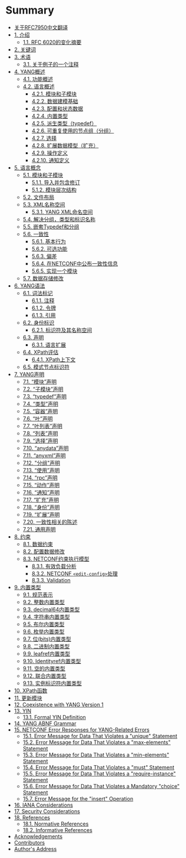 # Summary

- [关于RFC7950中文翻译](README.md)
- [1. 介绍](section-1/README.md)
    - [1.1. RFC 6020的变化摘要](section-1/1.1.md)
- [2. 关键词](section-2/README.md)
- [3. 术语](section-3/README.md)
    - [3.1. 关于例子的一个注释](section-3/3.1.md)
- [4. YANG概述](section-4/README.md)
    - [4.1. 功能概述](section-4/4.1.md)
    - [4.2. 语言概述](section-4/4.2.md)
        - [4.2.1. 模块和子模块](section-4/4.2.1.md)
        - [4.2.2. 数据建模基础](section-4/4.2.2.md)
        - [4.2.3. 配置和状态数据](section-4/4.2.3.md)
        - [4.2.4. 内置类型](section-4/4.2.4.md)
        - [4.2.5. 派生类型（typedef）](section-4/4.2.5.md)
        - [4.2.6. 可重复使用的节点组（分组）](section-4/4.2.6.md)
        - [4.2.7. 选择](section-4/4.2.7.md)
        - [4.2.8. 扩展数据模型（扩充）](section-4/4.2.8.md)
        - [4.2.9. 操作定义](section-4/4.2.9.md)
        - [4.2.10. 通知定义](section-4/4.2.10.md)
- [5. 语言概念](section-5/README.md)
    - [5.1. 模块和子模块](section-5/5.1.md)
        - [5.1.1. 导入并包含修订](section-5/5.1.1.md)
        - [5.1.2. 模块层次结构](section-5/5.1.2.md)
    - [5.2. 文件布局](section-5/5.2.md)
    - [5.3. XML名称空间](section-5/5.3.md)
        - [5.3.1. YANG XML命名空间](section-5/5.3.1.md)
    - [5.4. 解决分组，类型和标识名称](section-5/5.4.md)
    - [5.5. 嵌套Typedef和分组](section-5/5.5.md)
    - [5.6. 一致性](section-5/5.6.md)
        - [5.6.1. 基本行为](section-5/5.6.1.md)
        - [5.6.2. 可选功能](section-5/5.6.2.md)
        - [5.6.3. 偏差](section-5/5.6.3.md)
        - [5.6.4. 在NETCONF中公布一致性信息](section-5/5.6.4.md)
        - [5.6.5. 实现一个模块](section-5/5.6.5.md)
    - [5.7. 数据存储修改](section-5/5.7.md)
- [6. YANG语法](section-6/README.md)
    - [6.1. 词法标记](section-6/6.1.md)
        - [6.1.1. 注释](section-6/6.1.1.md)
        - [6.1.2. 令牌](section-6/6.1.2.md)
        - [6.1.3. 引用](section-6/6.1.3.md)
    - [6.2. 身份标识](section-6/6.2.md)
        - [6.2.1. 标识符及其名称空间](section-6/6.2.1.md)
    - [6.3. 声明](section-6/6.3.md)
        - [6.3.1. 语言扩展](section-6/6.3.1.md)
    - [6.4. XPath评估](section-6/6.4.md)
        - [6.4.1. XPath上下文](section-6/6.4.1.md)
    - [6.5. 模式节点标识符](section-6/6.5.md)
- [7. YANG声明](section-7/README.md)
    - [7.1. “模块”声明](section-7/7.1.md)
    - [7.2. “子模块”声明](section-7/7.2.md)
    - [7.3. “typedef”声明](section-7/7.3.md)
    - [7.4. “类型”声明](section-7/7.4.md)
    - [7.5. “容器”声明](section-7/7.5.md)
    - [7.6. “叶”声明](section-7/7.6.md)
    - [7.7. “叶列表”声明](section-7/7.7.md)
    - [7.8. “列表”声明](section-7/7.8.md)
    - [7.9. “选择”声明](section-7/7.9.md)
    - [7.10. “anydata”声明](section-7/7.10.md)
    - [7.11. “anyxml”声明](section-7/7.11.md)
    - [7.12. "分组"声明](section-7/7.12.md)
    - [7.13. “使用”声明](section-7/7.13.md)
    - [7.14. “rpc”声明](section-7/7.14.md)
    - [7.15. “动作”声明](section-7/7.15.md)
    - [7.16. “通知”声明](section-7/7.16.md)
    - [7.17. “扩充”声明](section-7/7.17.md)
    - [7.18. “身份”声明](section-7/7.18.md)
    - [7.19. “扩展”声明](section-7/7.19.md)
    - [7.20. 一致性相关的陈述](section-7/7.20.md)
    - [7.21. 通用声明](section-7/7.21.md)
- [8. 约束](section-8/README.md)
    - [8.1. 数据约束](section-8/8.1.md)
    - [8.2. 配置数据修改](section-8/8.2.md)
    - [8.3. NETCONF约束执行模型](section-8/8.3.md)
        - [8.3.1. 有效负载分析](section-8/8.3.1.md)
        - [8.3.2. NETCONF `<edit-config>`处理](section-8/8.3.2.md)
        - [8.3.3. Validation](section-8/8.3.3.md)
- [9. 内置类型](section-9/README.md)
    - [9.1. 规范表示](section-9/9.1.md)
    - [9.2. 整数内置类型](section-9/9.2.md)
    - [9.3. decimal64内置类型](section-9/9.3.md)
    - [9.4. 字符串内置类型](section-9/9.4.md)
    - [9.5. 布尔内置类型](section-9/9.5.md)
    - [9.6. 枚举内置类型](section-9/9.6.md)
    - [9.7. 位(bits)内置类型](section-9/9.7.md)
    - [9.8. 二进制内置类型](section-9/9.8.md)
    - [9.9. leafref内置类型](section-9/9.9.md)
    - [9.10. Identityref内置类型](section-9/9.10.md)
    - [9.11. 空的内置类型](section-9/9.11.md)
    - [9.12. 联合内置类型](section-9/9.12.md)
    - [9.13. 实例标识符内置类型](section-9/9.13.md)
- [10. XPath函数](section-10/README.md)
- [11. 更新模块](section-11/README.md)
- [12. Coexistence with YANG Version 1]()
- [13. YIN](section-13/README.md)
    - [13.1. Formal YIN Definition]()
- [14. YANG ABNF Grammar]()
- [15. NETCONF Error Responses for YANG-Related Errors]()
    - [15.1. Error Message for Data That Violates a "unique" Statement]()
    - [15.2. Error Message for Data That Violates a "max-elements" Statement]()
    - [15.3. Error Message for Data That Violates a "min-elements" Statement]()
    - [15.4. Error Message for Data That Violates a "must" Statement]()
    - [15.5. Error Message for Data That Violates a "require-instance" Statement]()
    - [15.6. Error Message for Data That Violates a Mandatory "choice" Statement]()
    - [15.7. Error Message for the "insert" Operation]()
- [16. IANA Considerations]()
- [17. Security Considerations]()
- [18. References]()
    - [18.1. Normative References]()
    - [18.2. Informative References]()
- [Acknowledgements]()
- [Contributors]()
- [Author's Address]()
